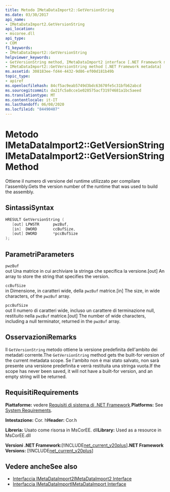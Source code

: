 ```yaml
---
title: Metodo IMetaDataImport2::GetVersionString
ms.date: 03/30/2017
api_name:
- IMetaDataImport2.GetVersionString
api_location:
- mscoree.dll
api_type:
- COM
f1_keywords:
- IMetaDataImport2::GetVersionString
helpviewer_keywords:
- GetVersionString method, IMetaDataImport2 interface [.NET Framework metadata]
- IMetaDataImport2::GetVersionString method [.NET Framework metadata]
ms.assetid: 308183ee-fd44-4432-9d86-ef00d181b49b
topic_type:
- apiref
ms.openlocfilehash: 84cf5ac9eab5749d3bdc63670fe5c31bfb62abcd
ms.sourcegitcommit: da21fc5a8cce1e028575acf31974681a1bc5aeed
ms.translationtype: MT
ms.contentlocale: it-IT
ms.lasthandoff: 06/08/2020
ms.locfileid: "84490407"
---
```

# <a name="imetadataimport2getversionstring-method"></a><span data-ttu-id="24c76-102">Metodo IMetaDataImport2::GetVersionString</span><span class="sxs-lookup"><span data-stu-id="24c76-102">IMetaDataImport2::GetVersionString Method</span></span>
<span data-ttu-id="24c76-103">Ottiene il numero di versione del runtime utilizzato per compilare l'assembly.</span><span class="sxs-lookup"><span data-stu-id="24c76-103">Gets the version number of the runtime that was used to build the assembly.</span></span>  
  
## <a name="syntax"></a><span data-ttu-id="24c76-104">Sintassi</span><span class="sxs-lookup"><span data-stu-id="24c76-104">Syntax</span></span>  
  
```cpp  
HRESULT GetVersionString (  
   [out] LPWSTR      pwzBuf,  
   [in]  DWORD       ccBufSize,  
   [out] DWORD       *pccBufSize  
);  
```  
  
## <a name="parameters"></a><span data-ttu-id="24c76-105">Parametri</span><span class="sxs-lookup"><span data-stu-id="24c76-105">Parameters</span></span>  
 `pwzBuf`  
 <span data-ttu-id="24c76-106">out Una matrice in cui archiviare la stringa che specifica la versione.</span><span class="sxs-lookup"><span data-stu-id="24c76-106">[out] An array to store the string that specifies the version.</span></span>  
  
 `ccBufSize`  
 <span data-ttu-id="24c76-107">in Dimensione, in caratteri wide, della `pwzBuf` matrice.</span><span class="sxs-lookup"><span data-stu-id="24c76-107">[in] The size, in wide characters, of the `pwzBuf` array.</span></span>  
  
 `pccBufSize`  
 <span data-ttu-id="24c76-108">out Il numero di caratteri wide, incluso un carattere di terminazione null, restituito nella `pwzBuf` matrice.</span><span class="sxs-lookup"><span data-stu-id="24c76-108">[out] The number of wide characters, including a null terminator, returned in the `pwzBuf` array.</span></span>  
  
## <a name="remarks"></a><span data-ttu-id="24c76-109">Osservazioni</span><span class="sxs-lookup"><span data-stu-id="24c76-109">Remarks</span></span>  
 <span data-ttu-id="24c76-110">Il `GetVersionString` metodo ottiene la versione predefinita dell'ambito dei metadati corrente.</span><span class="sxs-lookup"><span data-stu-id="24c76-110">The `GetVersionString` method gets the built-for version of the current metadata scope.</span></span> <span data-ttu-id="24c76-111">Se l'ambito non è mai stato salvato, non sarà presente una versione predefinita e verrà restituita una stringa vuota.</span><span class="sxs-lookup"><span data-stu-id="24c76-111">If the scope has never been saved, it will not have a built-for version, and an empty string will be returned.</span></span>  
  
## <a name="requirements"></a><span data-ttu-id="24c76-112">Requisiti</span><span class="sxs-lookup"><span data-stu-id="24c76-112">Requirements</span></span>  
 <span data-ttu-id="24c76-113">**Piattaforme:** vedere [Requisiti di sistema di .NET Framework](../../get-started/system-requirements.md).</span><span class="sxs-lookup"><span data-stu-id="24c76-113">**Platforms:** See [System Requirements](../../get-started/system-requirements.md).</span></span>  
  
 <span data-ttu-id="24c76-114">**Intestazione:** Cor. h</span><span class="sxs-lookup"><span data-stu-id="24c76-114">**Header:** Cor.h</span></span>  
  
 <span data-ttu-id="24c76-115">**Libreria:** Usato come risorsa in MsCorEE. dll</span><span class="sxs-lookup"><span data-stu-id="24c76-115">**Library:** Used as a resource in MsCorEE.dll</span></span>  
  
 <span data-ttu-id="24c76-116">**Versioni .NET Framework:**[!INCLUDE[net_current_v20plus](../../../../includes/net-current-v20plus-md.md)]</span><span class="sxs-lookup"><span data-stu-id="24c76-116">**.NET Framework Versions:** [!INCLUDE[net_current_v20plus](../../../../includes/net-current-v20plus-md.md)]</span></span>  
  
## <a name="see-also"></a><span data-ttu-id="24c76-117">Vedere anche</span><span class="sxs-lookup"><span data-stu-id="24c76-117">See also</span></span>

- [<span data-ttu-id="24c76-118">Interfaccia IMetaDataImport2</span><span class="sxs-lookup"><span data-stu-id="24c76-118">IMetaDataImport2 Interface</span></span>](imetadataimport2-interface.md)
- [<span data-ttu-id="24c76-119">Interfaccia IMetaDataImport</span><span class="sxs-lookup"><span data-stu-id="24c76-119">IMetaDataImport Interface</span></span>](imetadataimport-interface.md)
